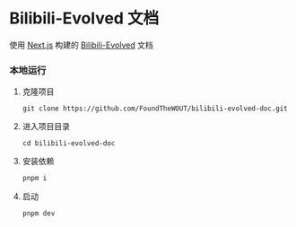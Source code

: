 # Bilibili-Evolved 文档

使用 [Next.js](https://nextjs.org/) 构建的 [Bilibili-Evolved](https://github.com/the1812/Bilibili-Evolved) 文档

### 本地运行

1. 克隆项目

   ```
   git clone https://github.com/FoundTheWOUT/bilibili-evolved-doc.git
   ```

2. 进入项目目录
   ```
   cd bilibili-evolved-doc
   ```

3. 安装依赖

   ```bash
   pnpm i
   ```

4. 启动
   ```bash
   pnpm dev
   ```
